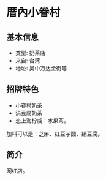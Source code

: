 # 厝內小眷村
## 基本信息
* 类型: 奶茶店
* 来自: 台湾
* 地址: 吴中万达金街等

## 招牌特色
* 小眷村奶茶
* 涓豆腐奶茶
* 恋上海柠威：水果茶。

加料可以是：芝麻、红豆芋圆、绢豆腐。

## 简介
网红店。

